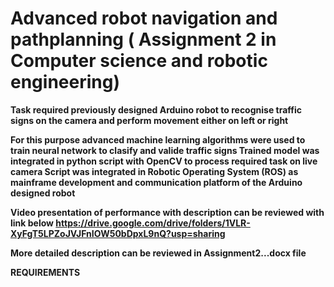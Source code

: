 # Advanced robot navigation and pathplanning ( Assignment 2 in Computer science and robotic engineering)

<b /> Task required previously designed Arduino robot to recognise traffic signs on the camera and perform movement either on left or right

<b /> For this purpose advanced machine learning algorithms were used to train neural network to clasify and valide traffic signs
<b /> Trained model was integrated in python script with OpenCV to process required task on live camera
<b /> Script was integrated in Robotic Operating System (ROS) as mainframe development and communication platform of the Arduino designed robot

<b /> Video presentation of performance with description can be reviewed with link below
<b /> https://drive.google.com/drive/folders/1VLR-XyFgT5LPZoJVJFnIOW50bDpxL9nQ?usp=sharing

<b /> More detailed description can be reviewed in Assignment2...docx file

<b />    REQUIREMENTS
<b /> 
